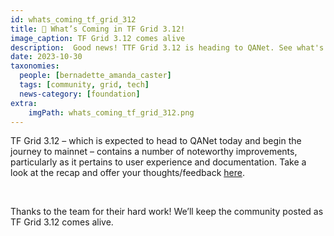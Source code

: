 ```yaml
---
id: whats_coming_tf_grid_312
title: 📰 What’s Coming in TF Grid 3.12!
image_caption: TF Grid 3.12 comes alive
description:  Good news! TTF Grid 3.12 is heading to QANet. See what's inside.
date: 2023-10-30
taxonomies:
  people: [bernadette_amanda_caster]
  tags: [community, grid, tech]
  news-category: [foundation]
extra:
    imgPath: whats_coming_tf_grid_312.png
---
```


TF Grid 3.12 – which is expected to head to QANet today and begin the journey to mainnet – contains a number of noteworthy improvements, particularly as it pertains to user experience and documentation. Take a look at the recap and offer your thoughts/feedback [here](https://forum.threefold.io/t/3-12-upcoming-updates/4109).

<br/>

Thanks to the team for their hard work! We’ll keep the community posted as TF Grid 3.12 comes alive.
